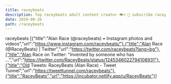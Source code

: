 ```yaml
---
title: raceybeats
description: Top raceybeats adult content creator 👁♐️ 👑 subscribe raceybeats to my porn site below IG raceybeats
date: 2019-08-26
path: /raceybeats
---
```


raceybeats
[{"title":"Alan Race (@raceybeats) • Instagram photos and videos","url":"https://www.instagram.com/raceybeats/"},{"title":"Alan Race (@RaceyBeats) | Twitter","url":"https://twitter.com/raceybeats?lang=bg"},{"title":"Alan Race on Twitter: \"Invented by someone who has ...","url":"https://twitter.com/RaceyBeats/status/1245346022794108931"},{"title":"Old Tweets: RaceyBeats (Alan Race) - Tweet Tunnel","url":"https://tweettunnel.com/raceybeats"},{"title":"RaceyBeats","url":"https://incubator.netlify.app/u/RaceyBeats"}]

